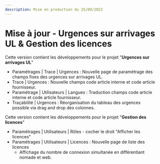 ```yaml
---
description: Mise en production du 25/09/2023
---
```


# Mise à jour - Urgences sur arrivages UL & Gestion des licences

Cette version contient les développements pour le projet "**Urgences sur arrivages UL**"

* Paramétrages | Trace | Urgences : Nouvelle page de paramétrage des champs fixes des urgences sur arrivages UL.
* Trace | Urgences : Nouvelle champs code article interne et code article fournisseur.
* Paramétrage | Utilisateurs | Langues : Traduction champs code article interne et code article fournisseur.
* Traçabilité | Urgences : Réorganisation du tableau des urgences possible via drag and drop des colonnes.



Cette version contient les développements pour le projet "**Gestion des licences**"

* Paramétrages | Utilisateurs | Rôles - cocher le droit "Afficher les licences"
* Paramétrages | Utilisateurs | Licences : Nouvelle page de liste des licences&#x20;
  * Affichage du nombre de connexion simultanée en différentiant nomade et web.
